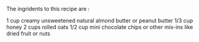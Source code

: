 The ingridents to this recipe are :

1 cup creamy unsweetened natural almond butter or peanut butter
1/3 cup honey
2 cups rolled oats
1/2 cup mini chocolate chips or other mix-ins like dried fruit or nuts